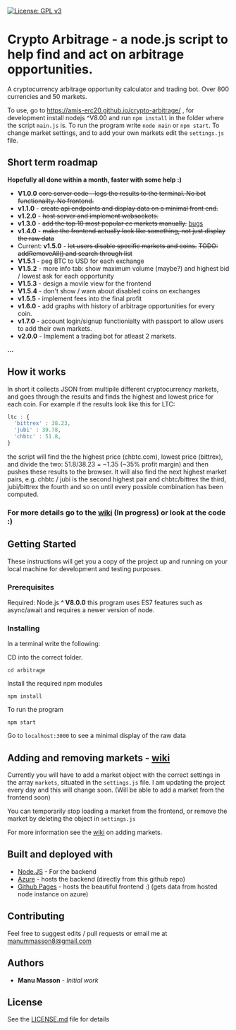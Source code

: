 [![License: GPL v3](https://img.shields.io/badge/License-GPL%20v3-blue.svg)](https://www.gnu.org/licenses/gpl-3.0)

# Crypto Arbitrage - a node.js script to help find and act on arbitrage opportunities. 
A cryptocurrency arbitrage opportunity calculator and trading bot. Over 800 currencies and 50 markets.

To use, go to https://amis-erc20.github.io/crypto-arbitrage/ , for development install nodejs ^V8.00 and run `npm install` in the folder where the script `main.js` is. To run the program write `node main` or `npm start`. To change market settings, and to add your own markets edit the `settings.js` file.

## Short term **roadmap** 

**Hopefully all done within a month, faster with some help :)**

* **V1.0.0** ~~core server code - logs the results to the terminal. No bot functionailty. No frontend.~~
* **v1.1.0** - ~~create api endpoints and display data on a minimal front end.~~
* **v1.2.0** - ~~host server and implement websockets.~~
* **v1.3.0** - ~~add the top 10 most popular cc markets manually.~~ [bugs](https://github.com/manu354/arbitrage/wiki/bugs-v1.3.0)
* **v1.4.0** - ~~make the frontend actually look like something, not just display the raw data~~
* Current: **v1.5.0** - ~~let users disable specific markets and coins.~~ ~~TODO: addRemoveAll() and search through list~~
* **V1.5.1** - peg BTC to USD for each exchange
* **V1.5.2** - more info tab: show maximum volume (maybe?) and highest bid / lowest ask for each opportunity
* **V1.5.3** - design a movile view for the frontend
* **V1.5.4** - don't show / warn about disabled coins on exchanges
* **v1.5.5** - implement fees into the final profit
* **v1.6.0** - add graphs with history of arbitrage opportunities for every coin. 
* **v1.7.0** - account login/signup functionialty with passport to allow users to add their own markets.
* **v2.0.0** - Implement a trading bot for atleast 2 markets.

**...** 

## How it works

In short it collects JSON from multipile different cryptocurrency markets, and goes through the results and finds the highest and lowest price for each coin. For example if the results look like this for LTC:
```javascript
ltc : {
  'bittrex' : 38.23,
  'jubi' : 39.78,
  'chbtc' : 51.8,
}
```
the script will find the the highest price (chbtc.com), lowest price (bittrex), and divide the two: 51.8/38.23 = ~1.35 (~35% profit margin) and then pushes these results to the browser. It will also find the next highest market pairs, e.g. chbtc / jubi is the second highest pair and chbtc/bittrex the third, jubi/bittrex the fourth and so on until every possible combination has been computed.



### For more details go to the [wiki](https://github.com/manu354/arbitrage/wiki/How-the-script-works) (In progress) or look at the code :)


## Getting Started

These instructions will get you a copy of the project up and running on your local machine for development and testing purposes.

### Prerequisites

Required: Node.js **^ V8.0.0** this program uses ES7 features such as async/await and requires a newer version of node.

### Installing

In a terminal write the following:

CD into the correct folder.

```shell
cd arbitrage
```

Install the required npm modules

```shell
npm install
```

To run the program

```shell
npm start
```

Go to ```localhost:3000``` to see a minimal display of the raw data

## Adding and removing markets - [wiki](https://github.com/manu354/arbitrage/wiki/How-to-add-a-market)

Currently you will have to add a market object with the correct settings in the array `markets`, situated in the `settings.js` file. I am updating the project every day and this will change soon.  (Will be able to add a market from the frontend soon)

You can temporarily stop loading a market from the frontend, or remove the market by deleting the object in `settings.js`

For more information see the [wiki](https://github.com/manu354/arbitrage/wiki/How-to-add-a-market) on adding markets.

## Built and deployed with

* [Node.JS](https://nodejs.org) - For the backend
* [Azure](http://ccarbitrage.azurewebsites.net/) - hosts the backend (directly from this github repo)
* [Github Pages](https://manu354.github.io/cryptocurrency-arbitrage/) - hosts the beautiful frontend :) (gets data from hosted node instance on azure)

## Contributing

Feel free to suggest edits / pull requests or email me at manummasson8@gmail.com

## Authors

* **Manu Masson** - *Initial work* 

## License

See the [LICENSE.md](LICENSE.md) file for details
